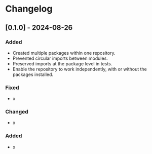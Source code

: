 # Changelog


## [0.1.0] - 2024-08-26
### Added
- Created multiple packages within one repository.
- Prevented circular imports between modules.
- Preserved imports at the package level in tests.
- Enable the repository to work independently, with or without the packages installed.

### Fixed
- x
### Changed
- x
### Added
- x